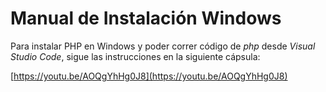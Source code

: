 # Manual de Instalación Windows

Para instalar PHP en Windows y poder correr código de _php_ desde _Visual Studio Code_, sigue las instrucciones en la siguiente cápsula:

[https://youtu.be/AOQgYhHg0J8](https://youtu.be/AOQgYhHg0J8)